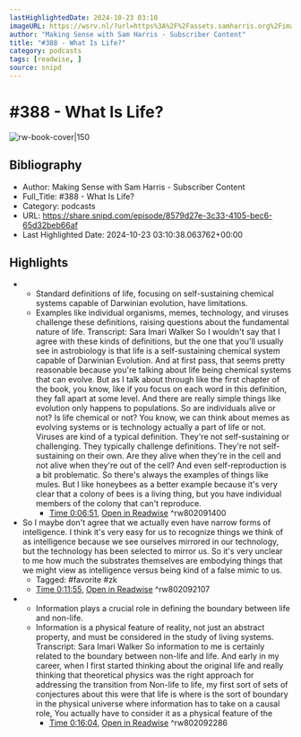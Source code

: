 ```yaml
---
lastHighlightedDate: 2024-10-23 03:10
imageURL: https://wsrv.nl/?url=https%3A%2F%2Fassets.samharris.org%2Fimages%2Frss%2Fmaking-sense-logo.png&w=100&h=100
author: "Making Sense with Sam Harris - Subscriber Content"
title: "#388 - What Is Life?"
category: podcasts
tags: [readwise, ]
source: snipd
---
```

# #388 - What Is Life?

![rw-book-cover|150](https://wsrv.nl/?url=https%3A%2F%2Fassets.samharris.org%2Fimages%2Frss%2Fmaking-sense-logo.png&w=100&h=100)

## Bibliography
- Author: Making Sense with Sam Harris - Subscriber Content
- Full_Title: #388 - What Is Life?
- Category: podcasts
- URL: https://share.snipd.com/episode/8579d27e-3c33-4105-bec6-65d32beb66af
- Last Highlighted Date: 2024-10-23 03:10:38.063762+00:00

## Highlights
- * Standard definitions of life, focusing on self-sustaining chemical systems capable of Darwinian evolution, have limitations. 
  * Examples like individual organisms, memes, technology, and viruses challenge these definitions, raising questions about the fundamental nature of life.
  Transcript:
  Sara Imari Walker
  So I wouldn't say that I agree with these kinds of definitions, but the one that you'll usually see in astrobiology is that life is a self-sustaining chemical system capable of Darwinian Evolution. And at first pass, that seems pretty reasonable because you're talking about life being chemical systems that can evolve. But as I talk about through like the first chapter of the book, you know, like if you focus on each word in this definition, they fall apart at some level. And there are really simple things like evolution only happens to populations. So are individuals alive or not? Is life chemical or not? You know, we can think about memes as evolving systems or is technology actually a part of life or not. Viruses are kind of a typical definition. They're not self-sustaining or challenging. They typically challenge definitions. They're not self-sustaining on their own. Are they alive when they're in the cell and not alive when they're out of the cell? And even self-reproduction is a bit problematic. So there's always the examples of things like mules. But I like honeybees as a better example because it's very clear that a colony of bees is a living thing, but you have individual members of the colony that can't reproduce.
    - [Time 0:06:51](https://share.snipd.com/snip/e9501d35-d661-4f25-943e-b5ffa4c25eb6), [Open in Readwise](https://readwise.io/open/802091400)
^rw802091400
- So I maybe don't agree that we actually even have narrow forms of intelligence. I think it's very easy for us to recognize things we think of as intelligence because we see ourselves mirrored in our technology, but the technology has been selected to mirror us. So it's very unclear to me how much the substrates themselves are embodying things that we might view as intelligence versus being kind of a false mimic to us. 
    - Tagged: #favorite #zk
    - [Time 0:11:55](https://share.snipd.com/snip/d22c1150-6ad6-4a78-95a8-efeed4ec1b1d), [Open in Readwise](https://readwise.io/open/802092107)
^rw802092107
- - Information plays a crucial role in defining the boundary between life and non-life.
  - Information is a physical feature of reality, not just an abstract property, and must be considered in the study of living systems.
  Transcript:
  Sara Imari Walker
  So information to me is certainly related to the boundary between non-life and life. And early in my career, when I first started thinking about the original life and really thinking that theoretical physics was the right approach for addressing the transition from Non-life to life, my first sort of sets of conjectures about this were that life is where is the sort of boundary in the physical universe where information has to take on a causal role, You actually have to consider it as a physical feature of the
    - [Time 0:16:04](https://share.snipd.com/snip/e0a7a6e2-2f18-43f0-b608-db8769b596f9), [Open in Readwise](https://readwise.io/open/802092286)
^rw802092286


